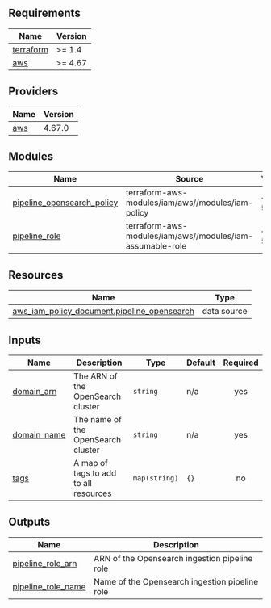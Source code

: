 ## Requirements

| Name | Version |
|------|---------|
| <a name="requirement_terraform"></a> [terraform](#requirement\_terraform) | >= 1.4  |
| <a name="requirement_aws"></a> [aws](#requirement\_aws) | >= 4.67 |

## Providers

| Name | Version |
|------|---------|
| <a name="provider_aws"></a> [aws](#provider\_aws) | 4.67.0 |

## Modules

| Name | Source | Version |
|------|--------|---------|
| <a name="module_pipeline_opensearch_policy"></a> [pipeline\_opensearch\_policy](#module\_pipeline\_opensearch\_policy) | terraform-aws-modules/iam/aws//modules/iam-policy | ~> 5.5.0 |
| <a name="module_pipeline_role"></a> [pipeline\_role](#module\_pipeline\_role) | terraform-aws-modules/iam/aws//modules/iam-assumable-role | ~> 5.5.0 |

## Resources

| Name | Type |
|------|------|
| [aws_iam_policy_document.pipeline_opensearch](https://registry.terraform.io/providers/hashicorp/aws/latest/docs/data-sources/iam_policy_document) | data source |

## Inputs

| Name | Description | Type | Default | Required |
|------|-------------|------|---------|:--------:|
| <a name="input_domain_arn"></a> [domain\_arn](#input\_domain\_arn) | The ARN of the OpenSearch cluster | `string` | n/a | yes |
| <a name="input_domain_name"></a> [domain\_name](#input\_domain\_name) | The name of the OpenSearch cluster | `string` | n/a | yes |
| <a name="input_tags"></a> [tags](#input\_tags) | A map of tags to add to all resources | `map(string)` | `{}` | no |

## Outputs

| Name | Description |
|------|-------------|
| <a name="output_pipeline_role_arn"></a> [pipeline\_role\_arn](#output\_pipeline\_role\_arn) | ARN of the Opensearch ingestion pipeline role |
| <a name="output_pipeline_role_name"></a> [pipeline\_role\_name](#output\_pipeline\_role\_name) | Name of the Opensearch ingestion pipeline role |
